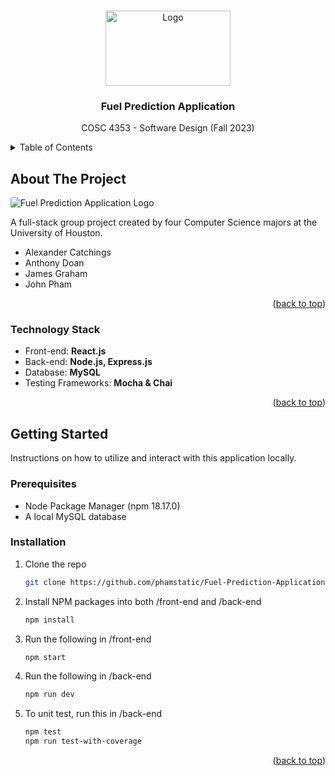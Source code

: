 <!-- Improved compatibility of back to top link: See: https://github.com/othneildrew/Best-README-Template/pull/73 -->
<a name="readme-top"></a>
<!--
*** Thanks for checking out the Best-README-Template. If you have a suggestion
*** that would make this better, please fork the repo and create a pull request
*** or simply open an issue with the tag "enhancement".
*** Don't forget to give the project a star!
*** Thanks again! Now go create something AMAZING! :D
-->




<!-- PROJECT LOGO -->
<br />
<div align="center">
  <a href="https://github.com/phamstatic/Fuel-Prediction-Application">
    <img src="https://i.kym-cdn.com/entries/icons/original/000/040/642/terrifiednootnoot.jpg" alt="Logo" width="200" height="120">
  </a>

<h3 align="center">Fuel Prediction Application</h3>

  <p align="center">
    COSC 4353 - Software Design (Fall 2023)
  </p>
</div>



<!-- TABLE OF CONTENTS -->
<details>
  <summary>Table of Contents</summary>
  <ol>
    <li>
      <a href="#about-the-project">About The Project</a>
      <ul>
        <li><a href="#technology-stack">Technology Stack</a></li>
      </ul>
    </li>
    <li>
      <a href="#getting-started">Getting Started</a>
      <ul>
        <li><a href="#prerequisites">Prerequisites</a></li>
        <li><a href="#installation">Installation</a></li>
      </ul>
    </li>
  </ol>
</details>



<!-- ABOUT THE PROJECT -->
## About The Project

 ![Fuel Prediction Application Logo](https://i.imgur.com/SRmYzgI.jpg)

A full-stack group project created by four Computer Science majors at the University of Houston.
- Alexander Catchings
- Anthony Doan
- James Graham
- John Pham
  
<p align="right">(<a href="#readme-top">back to top</a>)</p>



### Technology Stack
- Front-end: **React.js**
- Back-end: **Node.js, Express.js**
- Database: **MySQL**
- Testing Frameworks: **Mocha & Chai**
  
<p align="right">(<a href="#readme-top">back to top</a>)</p>



<!-- GETTING STARTED -->
## Getting Started

Instructions on how to utilize and interact with this application locally.

### Prerequisites
* Node Package Manager (npm 18.17.0)
* A local MySQL database

### Installation
1. Clone the repo
   ```sh
   git clone https://github.com/phamstatic/Fuel-Prediction-Application.git
   ```
2. Install NPM packages into both /front-end and /back-end
   ```sh
   npm install
   ```
3. Run the following in /front-end
   ```sh
   npm start
   ```
4. Run the following in /back-end
   ```sh
   npm run dev
   ```
5. To unit test, run this in /back-end
   ```sh
   npm test
   npm run test-with-coverage
   ```

<p align="right">(<a href="#readme-top">back to top</a>)</p>
